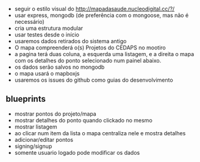 - seguir o estilo visual do http://mapadasaude.nucleodigital.cc/?/
- usar express, mongodb (de preferência com o mongoose, mas não é necessário)
- cria uma estrutura modular
- usar testes desde o início
- usaremos dados retirados do sistema antigo
- O mapa compreenderá  o(s) Projetos do CEDAPS no mootiro
- a pagina terá duas coluna, a esquerda uma listagem, e a direita o mapa com os detalhes do ponto selecionado num painel abaixo.
- os dados serão salvos no mongodb
- o mapa usará o mapboxjs
- usaremos os issues do github como guias do desenvolvimento

## blueprints

- mostrar pontos do projeto/mapa
- mostrar detalhes do ponto quando clickado no mesmo
- mostrar listagem
- ao clicar num item da lista o mapa centraliza nele e mostra detalhes
- adicionar/editar pontos
- signing/signup
- somente usuario logado pode modificar os dados
